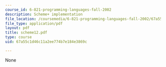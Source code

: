 ```yaml
---
course_id: 6-821-programming-languages-fall-2002
description: Scheme+ implementation
file_location: /coursemedia/6-821-programming-languages-fall-2002/67a55c1d46c11a2ee774b7e184e3869c_scheme12.pdf
file_type: application/pdf
layout: pdf
title: scheme12.pdf
type: course
uid: 67a55c1d46c11a2ee774b7e184e3869c

---
```

None